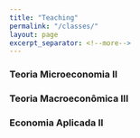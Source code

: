 ```yaml
---
title: "Teaching"
permalink: "/classes/"
layout: page
excerpt_separator: <!--more-->
---
```



### Teoria Microeconomia II



### Teoria Macroeconômica III


### Economia Aplicada II
